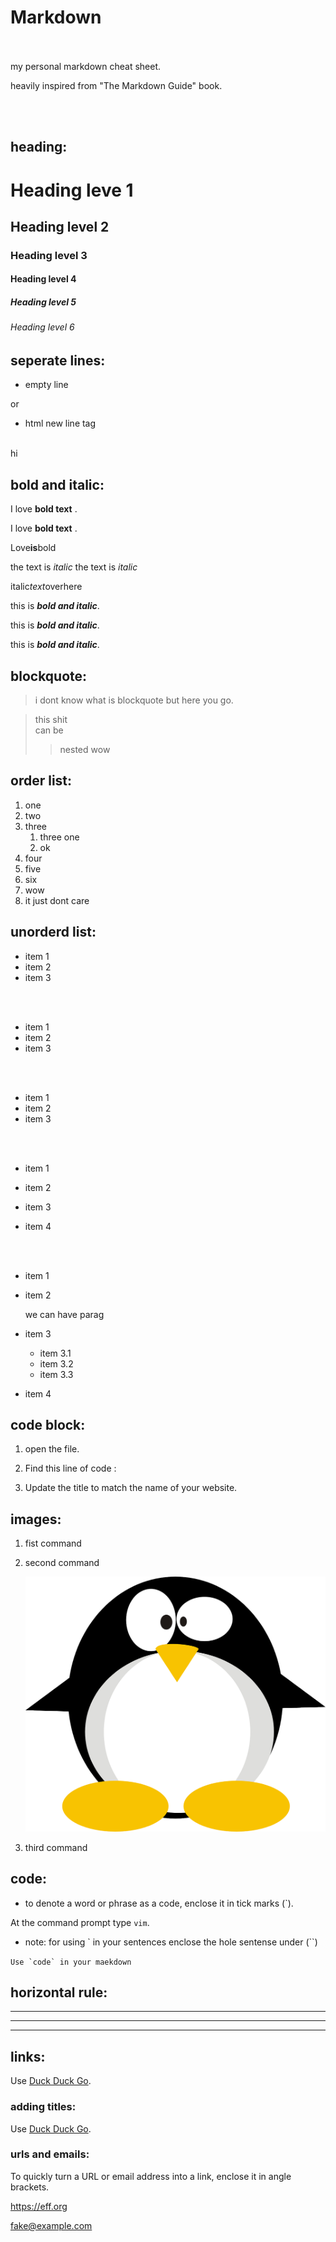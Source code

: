 # Markdown
<br/><br/>
my personal markdown cheat sheet. 

heavily inspired from "The Markdown Guide" book.

<br/>
<br/>


## heading:


# Heading leve 1
## Heading level 2
### Heading level 3
#### Heading level 4
##### Heading level 5
###### Heading level 6


## seperate lines: 
+ empty line

or

+ html new line tag

<br/>
hi

## bold and italic:

I love **bold text** .

I love __bold text__ .

Love**is**bold

the text is *italic*
the text is _italic_

italic*text*overhere

this is ***bold and italic***.


this is **_bold and italic_**.


this is _**bold and italic**_.


## blockquote:

> i dont know what is blockquote but here you go.


> this shit <br/>
> can be  
>> nested wow

## order list:

1. one
2. two
3. three
    1. three one
    2. ok
4. four
5. five
6. six
2. wow
4. it just dont care

## unorderd list:

+ item 1
+ item 2 
+ item 3

<br/>
<br/>

- item 1
- item 2 
- item 3

<br/>
<br/>

* item 1
* item 2 
* item 3


<br/>
<br/>

- item 1
+ item 2 
* item 3
- item 4


<br/>
<br/>

+ item 1
+ item 2

    we can have parag 

+ item 3 
    + item 3.1
    + item 3.2
    + item 3.3
+ item 4


## code block:

1. open the file.
2. Find this line of code :

    <html>
        <head>
            <title>Test</title>
    </head>

3. Update the title to match the name of your website.

<!-- this dose not work -->

## images:

1. fist command
2. second command

    ![Tux](images/tux.png)

3. third command


## code:

+ to denote a word or phrase as a code, enclose it in tick marks (`).

At the command prompt type `vim`.

+ note: for using ` in your sentences enclose the hole sentense under (``)

``Use `code` in your maekdown``

<!-- did not worked as i wished. -->

## horizontal rule:

***

---

____________________


## links:

Use [Duck Duck Go](https://duckduckgo.com).

### adding titles:

Use [Duck Duck Go](https://duckduckgo.com "My search engine!").

### urls and emails:

To quickly turn a URL or email address into a link, enclose it in angle brackets.

<https://eff.org>

<fake@example.com>



